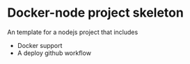 # Docker-node project skeleton

An template for a nodejs project that includes
- Docker support
- A deploy github workflow